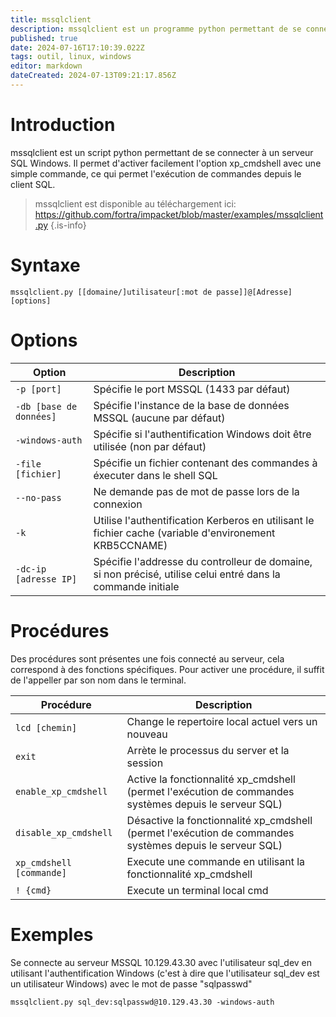 ```yaml
---
title: mssqlclient
description: mssqlclient est un programme python permettant de se connecter à un serveur SQL Windows. Il permet d'activer facilement l'option xp_cmdshell avec une simple commande, ce qui permet l'exécution de commandes depuis le client SQL.
published: true
date: 2024-07-16T17:10:39.022Z
tags: outil, linux, windows
editor: markdown
dateCreated: 2024-07-13T09:21:17.856Z
---
```


# Introduction

mssqlclient est un script python permettant de se connecter à un serveur SQL Windows. Il permet d'activer facilement l'option xp_cmdshell avec une simple commande, ce qui permet l'exécution de commandes depuis le client SQL.

> mssqlclient est disponible au téléchargement ici: https://github.com/fortra/impacket/blob/master/examples/mssqlclient.py
> {.is-info}

# Syntaxe

`mssqlclient.py [[domaine/]utilisateur[:mot de passe]]@[Adresse] [options]`

# Options

| Option                  | Description                                                                                                  |
| ----------------------- | ------------------------------------------------------------------------------------------------------------ |
| `-p [port]`             | Spécifie le port MSSQL (1433 par défaut)                                                                     |
| `-db [base de données]` | Spécifie l'instance de la base de données MSSQL (aucune par défaut)                                          |
| `-windows-auth`         | Spécifie si l'authentification Windows doit être utilisée (non par défaut)                                   |
| `-file [fichier]`       | Spécifie un fichier contenant des commandes à éxecuter dans le shell SQL                                     |
| `--no-pass`             | Ne demande pas de mot de passe lors de la connexion                                                          |
| `-k`                    | Utilise l'authentification Kerberos en utilisant le fichier cache (variable d'environement KRB5CCNAME)       |
| `-dc-ip [adresse IP]`   | Spécifie l'addresse du controlleur de domaine, si non précisé, utilise celui entré dans la commande initiale |

# Procédures

Des procédures sont présentes une fois connecté au serveur, cela correspond à des fonctions spécifiques. Pour activer une procédure, il suffit de l'appeller par son nom dans le terminal.

| Procédure                | Description                                                                                              |
| ------------------------ | -------------------------------------------------------------------------------------------------------- |
| `lcd [chemin]`           | Change le repertoire local actuel vers un nouveau                                                        |
| `exit`                   | Arrète le processus du server et la session                                                              |
| `enable_xp_cmdshell`     | Active la fonctionnalité xp_cmdshell (permet l'exécution de commandes systèmes depuis le serveur SQL)    |
| `disable_xp_cmdshell`    | Désactive la fonctionnalité xp_cmdshell (permet l'exécution de commandes systèmes depuis le serveur SQL) |
| `xp_cmdshell [commande]` | Execute une commande en utilisant la fonctionnalité xp_cmdshell                                          |
| `! {cmd}`                | Execute un terminal local cmd                                                                            |

# Exemples

Se connecte au serveur MSSQL 10.129.43.30 avec l'utilisateur sql_dev en utilisant l'authentification Windows (c'est à dire que l'utilisateur sql_dev est un utilisateur Windows) avec le mot de passe "sqlpasswd"

`mssqlclient.py sql_dev:sqlpasswd@10.129.43.30 -windows-auth`

